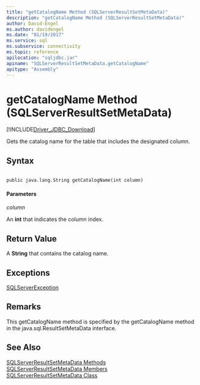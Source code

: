 ```yaml
---
title: "getCatalogName Method (SQLServerResultSetMetaData)"
description: "getCatalogName Method (SQLServerResultSetMetaData)"
author: David-Engel
ms.author: davidengel
ms.date: "01/19/2017"
ms.service: sql
ms.subservice: connectivity
ms.topic: reference
apilocation: "sqljdbc.jar"
apiname: "SQLServerResultSetMetaData.getCatalogName"
apitype: "Assembly"
---
```

# getCatalogName Method (SQLServerResultSetMetaData)
[!INCLUDE[Driver_JDBC_Download](../../../includes/driver_jdbc_download.md)]

  Gets the catalog name for the table that includes the designated column.  
  
## Syntax  
  
```  
  
public java.lang.String getCatalogName(int column)  
```  
  
#### Parameters  
 *column*  
  
 An **int** that indicates the column index.  
  
## Return Value  
 A **String** that contains the catalog name.  
  
## Exceptions  
 [SQLServerException](../../../connect/jdbc/reference/sqlserverexception-class.md)  
  
## Remarks  
 This getCatalogName method is specified by the getCatalogName method in the java.sql.ResultSetMetaData interface.  
  
## See Also  
 [SQLServerResultSetMetaData Methods](../../../connect/jdbc/reference/sqlserverresultsetmetadata-methods.md)   
 [SQLServerResultSetMetaData Members](../../../connect/jdbc/reference/sqlserverresultsetmetadata-members.md)   
 [SQLServerResultSetMetaData Class](../../../connect/jdbc/reference/sqlserverresultsetmetadata-class.md)  
  
  
